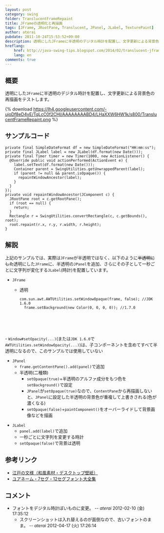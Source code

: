 ```yaml
---
layout: post
category: swing
folder: TranslucentFrameRepaint
title: JFrameの透明化と再描画
tags: [JFrame, JRootPane, Translucent, JPanel, JLabel, TexturePaint]
author: aterai
pubdate: 2011-10-24T15:53:52+09:00
description: 透明にしたJFrameに半透明のデジタル時計を配置し、文字更新による背景色の再描画をテストします。
hreflang:
    href: http://java-swing-tips.blogspot.com/2014/02/translucent-jframe-repaint.html
    lang: en
comments: true
---
```

## 概要
透明にした`JFrame`に半透明のデジタル時計を配置し、文字更新による背景色の再描画をテストします。

{% download https://lh4.googleusercontent.com/-ujoDf8eD4vE/TqLcC0f2CHI/AAAAAAAABD4/LHaXXW6HW1k/s800/TranslucentFrameRepaint.png %}

## サンプルコード
<pre class="prettyprint"><code>private final SimpleDateFormat df = new SimpleDateFormat("HH:mm:ss");
private final JLabel label = new JLabel(df.format(new Date()));
private final Timer timer = new Timer(1000, new ActionListener() {
  @Override public void actionPerformed(ActionEvent e) {
    label.setText(df.format(new Date()));
    Container parent = SwingUtilities.getUnwrappedParent(label);
    if (parent != null &amp;&amp; parent.isOpaque()) {
      repaintWindowAncestor(label);
    }
  }
});
private void repaintWindowAncestor(JComponent c) {
  JRootPane root = c.getRootPane();
  if (root == null) {
    return;
  }
  Rectangle r = SwingUtilities.convertRectangle(c, c.getBounds(), root);
  root.repaint(r.x, r.y, r.width, r.height);
}
</code></pre>

## 解説
上記のサンプルでは、実際は`JFrame`が半透明ではなく、以下のように~~半透明にした~~透明にした`JFrame`に、半透明の`JPanel`を追加、さらにその子として一秒ごとに文字列が変化する`JLabel`(時計)を配置しています。

- `JFrame`
    - 透明
        
        <pre class="prettyprint"><code>com.sun.awt.AWTUtilities.setWindowOpaque(frame, false); //JDK 1.6.0
        frame.setBackground(new Color(0, 0, 0, 0)); //1.7.0
</code></pre>
    - `Window#setOpacity(...)`(または`JDK 1.6.0`で`AWTUtilities.setWindowOpacity(...)`)は、子コンポーネントを含めてすべて半透明になるので、このサンプルでは使用していない

<!-- dummy comment line for breaking list -->

- `JPanel`
    - `frame.getContentPane().add(panel)`で追加
    - 半透明(二種類)
        - `setOpaque(true)`+半透明のアルファ成分をもつ色を`setBackground()`で設定
        - `JPanel`が`setOpaque(true)`なので、`ContentPane`から再描画しないと、`JPanel`に設定した半透明の背景色が重複して上書きされる(色が濃くなる)
        - `setOpaque(false)`+`paintComponent()`をオーバーライドして背景画像などを描画

<!-- dummy comment line for breaking list -->

- `JLabel`
    - `panel.add(label)`で追加
    - 一秒ごとに文字列を変更する時計
    - `setOpaque(false)`で背景は透明

<!-- dummy comment line for breaking list -->

## 参考リンク
- [江戸の文様（和風素材・デスクトップ壁紙）](http://www.viva-edo.com/komon/edokomon.html)
- [ユアネーム・7セグ・12セグフォント大全集](http://www.yourname.jp/soft/digitalfonts-20090306.shtml)

<!-- dummy comment line for breaking list -->

## コメント
- フォントをデジタル時計ぽいものに変更。 -- *aterai* 2012-02-10 (金) 17:35:12
    - スクリーンショットは入れ替えるのが面倒なので、古いフォントのまま。 -- *aterai* 2012-04-17 (火) 17:26:14

<!-- dummy comment line for breaking list -->
